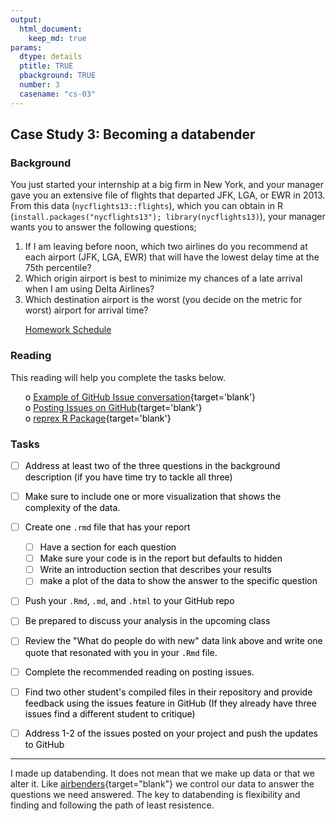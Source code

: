 ```yaml
---
output:  
  html_document:  
    keep_md: true  
params:
  dtype: details
  ptitle: TRUE
  pbackground: TRUE
  number: 3
  casename: "cs-03"
---
```







## Case Study 3: Becoming a databender 
### Background 
You just started your internship at a big firm in New York, and your manager gave you an extensive file of flights that departed JFK, LGA, or EWR in 2013. From this data (`nycflights13::flights`), which you can obtain in R (`install.packages("nycflights13"); library(nycflights13)`), your manager wants you to answer the following questions;

1. If I am leaving before noon, which two airlines do you recommend at each airport (JFK, LGA, EWR) that will have the lowest delay time at the 75th percentile?
2. Which origin airport is best to minimize my chances of a late arrival when I am using Delta Airlines?
3. Which destination airport is the worst (you decide on the metric for worst) airport for arrival time?

 * [Homework Schedule](../homework_schedule.html)






### Reading

This reading will help you complete the tasks below.

* o [Example of GitHub Issue conversation](https://github.com/STAT545-UBC/Discussion/issues/387){target='blank'}
* o [Posting Issues on GitHub](https://guides.github.com/features/issues/){target='blank'}
* o [reprex R Package](https://github.com/tidyverse/reprex#what-is-a-reprex){target='blank'}


### Tasks


<style>
ul {
   color: black;
   list-style-type: none;
   list-style-position: outside;

}

</style>


* [ ] Address at least two of the three questions in the background description (if you have time try to tackle all three)
* [ ] Make sure to include one or more visualization that shows the complexity of the data.
* [ ] Create one `.rmd` file that has your report
    * [ ] Have a section for each question
    * [ ] Make sure your code is in the report but defaults to hidden
    * [ ] Write an introduction section that describes your results
    * [ ] make a plot of the data to show the answer to the specific question
* [ ] Push your `.Rmd`, `.md`, and `.html` to your GitHub repo
* [ ] Be prepared to discuss your analysis in the upcoming class
* [ ] Review the "What do people do with new" data link above and write one quote that resonated with you in your `.Rmd` file.
* [ ] Complete the recommended reading on posting issues.
* [ ] Find two other student's compiled files in their repository and provide feedback using the issues feature in GitHub (If they already have three issues find a different student to critique)
* [ ] Address 1-2 of the issues posted on your project and push the updates to GitHub





---------

I made up databending.  It does not mean that we make up data or that we alter it.  Like [airbenders](http://avatar.wikia.com/wiki/Airbending){target="blank"} we control our data to answer the questions we need answered.  The key to databending is flexibility and finding and following the path of least resistence.






